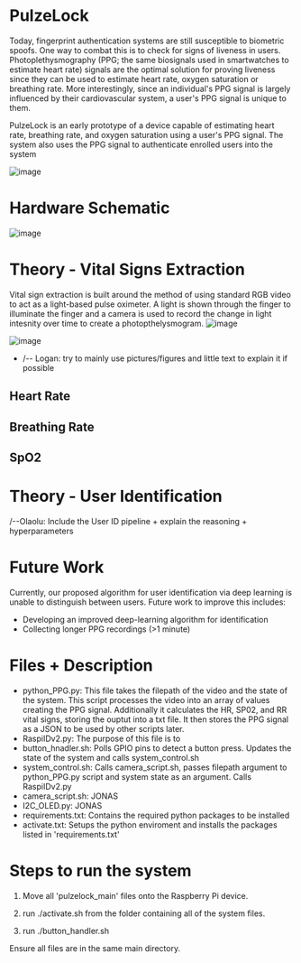 # PulzeLock
Today, fingerprint authentication systems are still susceptible to biometric spoofs. One way to combat this is to check for signs of liveness in users. Photoplethysmography (PPG; the same biosignals used in smartwatches to estimate heart rate) signals are the optimal solution for proving liveness since they can be used to estimate heart rate, oxygen saturation or breathing rate. More interestingly, since an individual's PPG signal is largely influenced by their cardiovascular system, a user's PPG signal is unique to them.

PulzeLock is an early prototype of a device capable of estimating heart rate, breathing rate, and oxygen saturation using a user's PPG signal. The system also uses the PPG signal to authenticate enrolled users into the system  

![image](https://github.com/user-attachments/assets/8f85869d-9372-4721-8a69-4964229d7417)


# Hardware Schematic

![image](https://github.com/user-attachments/assets/5a2d26fb-f585-448d-b378-17aca690949c)

# Theory - Vital Signs Extraction

Vital sign extraction is built around the method of using standard RGB video to act as a light-based pulse oximeter. A light is shown through the finger to illuminate the finger and a camera is used to record the change in light intesnity over time to create a photopthelysmogram.
![image](https://github.com/user-attachments/assets/4a080818-9605-46e4-bff2-b64f43495168)

![image](https://github.com/user-attachments/assets/4b78aae6-d9e1-40ac-9eab-ceb596b92426)

- /-- Logan: try to mainly use pictures/figures and little text to explain it if possible

## Heart Rate

## Breathing Rate

## SpO2

# Theory - User Identification

/--Olaolu: Include the User ID pipeline + explain the reasoning + hyperparameters

# Future Work

Currently, our proposed algorithm for user identification via deep learning is unable to distinguish between users. Future work to improve this includes:
+ Developing an improved deep-learning algorithm for identification
+ Collecting longer PPG recordings (>1 minute)

# Files + Description
- python_PPG.py: This file takes the filepath of the video and the state of the system. This script processes the video into an array of values creating the PPG signal. Additionally it calculates the HR, SP02, and RR vital signs, storing the ouptut into a txt file. It then stores the PPG signal as a JSON to be used by other scripts later. 
- RaspiIDv2.py: The purpose of this file is to
- button_hnadler.sh: Polls GPIO pins to detect a button press. Updates the state of the system and calls system_control.sh
- system_control.sh: Calls camera_script.sh, passes filepath argument to python_PPG.py script and system state as an argument. Calls RaspiIDv2.py
- camera_script.sh: JONAS
- I2C_OLED.py: JONAS
- requirements.txt: Contains the required python packages to be installed
- activate.txt: Setups the python enviroment and installs the packages listed in 'requirements.txt'
# Steps to run the system

1. Move all 'pulzelock_main' files onto the Raspberry Pi device.

2. run ./activate.sh from the folder containing all of the system files.

3. run ./button_handler.sh 

Ensure all files are in the same main directory.
